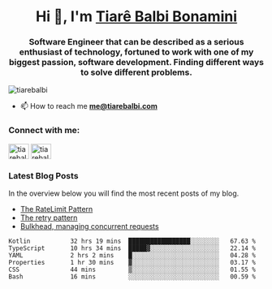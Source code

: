 

<h1 align="center">Hi 👋, I'm <a href="https://tiarebalbi.com?utm_source=github&utm_medium=profile&utm_campaign=github_profile">Tiarê Balbi Bonamini</a></h1>

<h3 align="center">Software Engineer that can be described as a serious enthusiast of technology, fortuned to work with one of my biggest passion, software development. Finding different ways to solve different problems.</h3>

<p align="left"> <img src="https://komarev.com/ghpvc/?username=tiarebalbi" alt="tiarebalbi" /> </p>

- 📫 How to reach me **me@tiarebalbi.com**

<p align="left">
<h3 align="left">Connect with me:</h3>
<a href="https://twitter.com/tiarebalbi" target="blank"><img align="center" src="https://cdn.jsdelivr.net/npm/simple-icons@3.0.1/icons/twitter.svg" alt="tiarebalbi" height="30" width="40" /></a>
<a href="https://instagram.com/tiarebalbi" target="blank"><img align="center" src="https://cdn.jsdelivr.net/npm/simple-icons@3.0.1/icons/instagram.svg" alt="tiarebalbi" height="30" width="40" /></a>
</p>

### Latest Blog Posts

In the overview below you will find the most recent posts of my blog.

* [The RateLimit Pattern](https://tiarebalbi.com/article/week-4-the-rate-limit-pattern?utm_source=github&utm_medium=profile&utm_campaign=github_profile)
* [The retry pattern](https://tiarebalbi.com/article/week-3-the-retry-pattern?utm_source=github&utm_medium=profile&utm_campaign=github_profile)
* [Bulkhead, managing concurrent requests](https://tiarebalbi.com/article/week-2-bulkhead-managing-concurrent-requests?utm_source=github&utm_medium=profile&utm_campaign=github_profile)

<!--START_SECTION:waka-->

```text
Kotlin           32 hrs 19 mins  █████████████████░░░░░░░░   67.63 %
TypeScript       10 hrs 34 mins  █████▓░░░░░░░░░░░░░░░░░░░   22.14 %
YAML             2 hrs 2 mins    █░░░░░░░░░░░░░░░░░░░░░░░░   04.28 %
Properties       1 hr 30 mins    ▓░░░░░░░░░░░░░░░░░░░░░░░░   03.17 %
CSS              44 mins         ▒░░░░░░░░░░░░░░░░░░░░░░░░   01.55 %
Bash             16 mins         ░░░░░░░░░░░░░░░░░░░░░░░░░   00.59 %
```

<!--END_SECTION:waka-->
